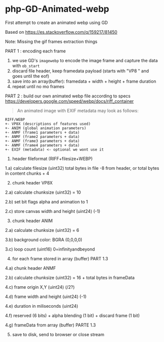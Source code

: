 # php-GD-Animated-webp
First attempt to create an animated webp using GD

Based on https://es.stackoverflow.com/q/159217/81450

Note: Missing the gif frames extraction things

PART 1 : encoding each frame

1) we use GD's `imagewebp` to encode the image frame and capture the data with `ob_start`
2) discard file header, keep framedata payload (starts with "VP8 " and goes until the eof)
3) save into an array(buffer): framedata + width + height + frame duration
4) repeat until no mo frames

PART 2 : build our own animated webp file according to specs
https://developers.google.com/speed/webp/docs/riff_container

> An animated image with EXIF metadata may look as follows:
```
RIFF/WEBP
+- VP8X (descriptions of features used)
+- ANIM (global animation parameters)
+- ANMF (frame1 parameters + data)
+- ANMF (frame2 parameters + data)
+- ANMF (frame3 parameters + data)
+- ANMF (frame4 parameters + data)
+- EXIF (metadata) <- optional we wont use it
```

1) header fileformat (RIFF+filesize+WEBP)

1.a) calculate filesize (uint32) total bytes in file -8 from header, or total bytes in content chunks + 4 

2) chunk header VP8X 

2.a) calculate chunksize (uint32) = 10

2.b) set bit flags alpha and animation to 1 

2.c) store canvas width and height (uint24) (-1)

3) chunk header ANIM

2.a) calculate chunksize (uint32) = 6

3.b) background color: BGRA (0,0,0,0)

3.c) loop count (uint16) 0=infinityandbeyond

4) for each frame stored in array (buffer) PART 1.3

4.a) chunk header ANMF

2.b) calculate chunksize (uint32) = 16 + total bytes in frameData

4.c) frame origin X,Y (uint24) (/2?)

4.d) frame width and height (uint24) (-1)

4.e) duration in miliseconds (uint24)

4.f) reserved (6 bits) + alpha blending (1 bit) + discard frame (1 bit)

4.g) frameData from array (buffer) PARTE 1.3

5) save to disk, send to browser or close stream

